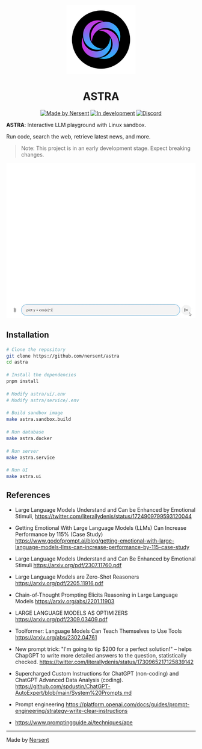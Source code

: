 <div align="center">
  <img src="static/logo.png" width="184">

<h1><b>ASTRA</b></h1>

<a href="https://nersent.com"><img src="https://cdn.nersent.com/public/badges/made_by_nersent.svg" alt="Made by Nersent" /></a>
<a href="https://nersent.com"><img src="https://cdn.nersent.com/public/badges/stage_in_dev.svg" alt="In development" /></a>
<a href="https://discord.gg/P7Vn4VX"><img src="https://cdn.nersent.com/public/badges/discord.svg" alt="Discord" /></a>

</div>

**ASTRA**: Interactive LLM playground with Linux sandbox.

Run code, search the web, retrieve latest news, and more.

> Note: This project is in an early development stage. Expect breaking changes.

<div align="center">
  <img src="static/demo_plot.gif" width="800">
</div>

## Installation

```bash
# Clone the repository
git clone https://github.com/nersent/astra
cd astra

# Install the dependencies
pnpm install

# Modify astra/ui/.env
# Modify astra/service/.env

# Build sandbox image
make astra.sandbox.build

# Run database
make astra.docker

# Run server
make astra.service

# Run UI
make astra.ui
```

## References

- Large Language Models Understand and Can be Enhanced by Emotional Stimuli, https://twitter.com/literallydenis/status/1724909799593120044

- Getting Emotional With Large Language Models (LLMs) Can Increase Performance by 115% (Case Study) https://www.godofprompt.ai/blog/getting-emotional-with-large-language-models-llms-can-increase-performance-by-115-case-study

- Large Language Models Understand and Can Be Enhanced by Emotional Stimuli https://arxiv.org/pdf/2307.11760.pdf

- Large Language Models are Zero-Shot Reasoners https://arxiv.org/pdf/2205.11916.pdf

- Chain-of-Thought Prompting Elicits Reasoning in Large Language Models https://arxiv.org/abs/2201.11903

- LARGE LANGUAGE MODELS AS OPTIMIZERS https://arxiv.org/pdf/2309.03409.pdf

- Toolformer: Language Models Can Teach Themselves to Use Tools https://arxiv.org/abs/2302.04761

- New prompt trick: "I'm going to tip $200 for a perfect solution!" – helps ChapGPT to write more detailed answers to the question, statistically checked. https://twitter.com/literallydenis/status/1730965217125839142

- Supercharged Custom Instructions for ChatGPT (non-coding) and ChatGPT Advanced Data Analysis (coding). https://github.com/spdustin/ChatGPT-AutoExpert/blob/main/System%20Prompts.md

- Prompt engineering https://platform.openai.com/docs/guides/prompt-engineering/strategy-write-clear-instructions

- https://www.promptingguide.ai/techniques/ape

---

Made by [Nersent](https://nersent.com)

